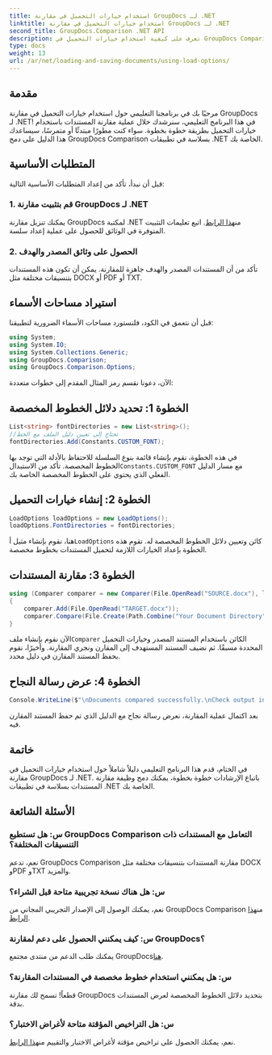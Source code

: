 ```yaml
---
title: استخدام خيارات التحميل في مقارنة GroupDocs لـ .NET
linktitle: استخدام خيارات التحميل في مقارنة GroupDocs لـ .NET
second_title: GroupDocs.Comparison .NET API
description: تعرف على كيفية استخدام خيارات التحميل في GroupDocs Comparison لـ .NET لمقارنة المستندات ذات الخطوط المخصصة بسلاسة.
type: docs
weight: 13
url: /ar/net/loading-and-saving-documents/using-load-options/
---
```

## مقدمة
مرحبًا بك في برنامجنا التعليمي حول استخدام خيارات التحميل في مقارنة GroupDocs لـ .NET! في هذا البرنامج التعليمي، سنرشدك خلال عملية مقارنة المستندات باستخدام خيارات التحميل بطريقة خطوة بخطوة. سواء كنت مطورًا مبتدئًا أو متمرسًا، سيساعدك هذا الدليل على دمج GroupDocs Comparison بسلاسة في تطبيقات .NET الخاصة بك.
## المتطلبات الأساسية
قبل أن نبدأ، تأكد من إعداد المتطلبات الأساسية التالية:
### 1. قم بتثبيت مقارنة GroupDocs لـ .NET
 يمكنك تنزيل مقارنة GroupDocs لمكتبة .NET من[هذا الرابط](https://releases.groupdocs.com/comparison/net/). اتبع تعليمات التثبيت المتوفرة في الوثائق للحصول على عملية إعداد سلسة.
### 2. الحصول على وثائق المصدر والهدف
تأكد من أن المستندات المصدر والهدف جاهزة للمقارنة. يمكن أن تكون هذه المستندات بتنسيقات مختلفة مثل DOCX أو PDF أو TXT.
## استيراد مساحات الأسماء
قبل أن نتعمق في الكود، فلنستورد مساحات الأسماء الضرورية لتطبيقنا:
```csharp
using System;
using System.IO;
using System.Collections.Generic;
using GroupDocs.Comparison;
using GroupDocs.Comparison.Options;
```
الآن، دعونا نقسم رمز المثال المقدم إلى خطوات متعددة:
## الخطوة 1: تحديد دلائل الخطوط المخصصة
```csharp
List<string> fontDirectories = new List<string>();
//تحتاج إلى تعيين دليل الملف مع الخط
fontDirectories.Add(Constants.CUSTOM_FONT);
```
 في هذه الخطوة، نقوم بإنشاء قائمة بنوع السلسلة للاحتفاظ بالأدلة التي توجد بها الخطوط المخصصة. تأكد من الاستبدال`Constants.CUSTOM_FONT` مع مسار الدليل الفعلي الذي يحتوي على الخطوط المخصصة الخاصة بك.
## الخطوة 2: إنشاء خيارات التحميل
```csharp
LoadOptions loadOptions = new LoadOptions();
loadOptions.FontDirectories = fontDirectories;
```
 هنا، نقوم بإنشاء مثيل أ`LoadOptions` كائن وتعيين دلائل الخطوط المخصصة له. تقوم هذه الخطوة بإعداد الخيارات اللازمة لتحميل المستندات بخطوط مخصصة.
## الخطوة 3: مقارنة المستندات
```csharp
using (Comparer comparer = new Comparer(File.OpenRead("SOURCE.docx"), loadOptions))
{
    comparer.Add(File.OpenRead("TARGET.docx"));
    comparer.Compare(File.Create(Path.Combine("Your Document Directory", "RESULT.docx")));
}
```
 الآن نقوم بإنشاء ملف`Comparer` الكائن باستخدام المستند المصدر وخيارات التحميل المحددة مسبقًا. ثم نضيف المستند المستهدف إلى المقارن ونجري المقارنة. وأخيرًا، نقوم بحفظ المستند المقارن في دليل محدد.
## الخطوة 4: عرض رسالة النجاح
```csharp
Console.WriteLine($"\nDocuments compared successfully.\nCheck output in {Directory.GetCurrentDirectory()}.");
```
بعد اكتمال عملية المقارنة، نعرض رسالة نجاح مع الدليل الذي تم حفظ المستند المقارن فيه.
## خاتمة
في الختام، قدم هذا البرنامج التعليمي دليلاً شاملاً حول استخدام خيارات التحميل في مقارنة GroupDocs لـ .NET. باتباع الإرشادات خطوة بخطوة، يمكنك دمج وظيفة مقارنة المستندات بسلاسة في تطبيقات .NET الخاصة بك.
## الأسئلة الشائعة
### س: هل تستطيع GroupDocs Comparison التعامل مع المستندات ذات التنسيقات المختلفة؟
نعم، تدعم GroupDocs Comparison مقارنة المستندات بتنسيقات مختلفة مثل DOCX وPDF وTXT والمزيد.
### س: هل هناك نسخة تجريبية متاحة قبل الشراء؟
 نعم، يمكنك الوصول إلى الإصدار التجريبي المجاني من GroupDocs Comparison من[هذا الرابط](https://releases.groupdocs.com/).
### س: كيف يمكنني الحصول على دعم لمقارنة GroupDocs؟
 يمكنك طلب الدعم من منتدى مجتمع GroupDocs[هنا](https://forum.groupdocs.com/c/comparison/12).
### س: هل يمكنني استخدام خطوط مخصصة في المستندات المقارنة؟
قطعاً! تسمح لك مقارنة GroupDocs بتحديد دلائل الخطوط المخصصة لعرض المستندات بدقة.
### س: هل التراخيص المؤقتة متاحة لأغراض الاختبار؟
نعم، يمكنك الحصول على تراخيص مؤقتة لأغراض الاختبار والتقييم من[هذا الرابط](https://purchase.groupdocs.com/temporary-license/).